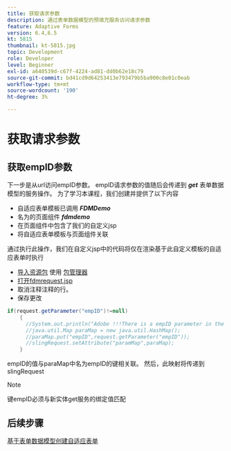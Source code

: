 ```yaml
---
title: 获取请求参数
description: 通过表单数据模型的预填充服务访问请求参数
feature: Adaptive Forms
version: 6.4,6.5
kt: 5815
thumbnail: kt-5815.jpg
topic: Development
role: Developer
level: Beginner
exl-id: a640539d-c67f-4224-ad81-dd0b62e18c79
source-git-commit: bd41cd9d64253413e793479b5ba900c8e01c0eab
workflow-type: tm+mt
source-wordcount: '190'
ht-degree: 3%

---
```


# 获取请求参数

## 获取empID参数

下一步是从url访问empID参数。 empID请求参数的值随后会传递到 **_get_** 表单数据模型的服务操作。
为了学习本课程，我们创建并提供了以下内容

* 自适应表单模板已调用 **_FDMDemo_**
* 名为的页面组件 **_fdmdemo_**
* 在页面组件中包含了我们的自定义jsp
* 将自适应表单模板与页面组件关联

通过执行此操作，我们在自定义jsp中的代码将仅在渲染基于此自定义模板的自适应表单时执行

* [导入资源包](assets/template-page-component.zip) 使用 [包管理器](http://localhost:4502/crx/packmgr/index.jsp)
* [打开fdmrequest.jsp](http://localhost:4502/crx/de/index.jsp#/apps/fdmdemo/component/page/fdmdemo/fdmrequest.jsp)
* 取消注释注释的行。
* 保存更改

```java
if(request.getParameter("empID")!=null)
    {
      //System.out.println("Adobe !!!There is a empID parameter in the request "+request.getParameter("empID"));
      //java.util.Map paraMap = new java.util.HashMap();
      //paraMap.put("empID",request.getParameter("empID"));
      //slingRequest.setAttribute("paramMap",paraMap);
    }
```

empID的值与paraMap中名为empID的键相关联。 然后，此映射将传递到slingRequest

>[!NOTE]
>
>键empID必须与新实体get服务的绑定值匹配

## 后续步骤

[基于表单数据模型创建自适应表单](./create-adaptive-form.md)
